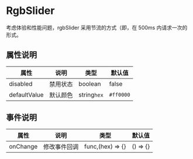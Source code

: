 # RgbSlider

考虑体验和性能问题，rgbSlider 采用节流的方式（即，在 500ms 内请求一次的形式。

## 属性说明

| 属性         | 说明     | 类型        | 默认值    |
| ------------ | -------- | ----------- | --------- |
| disabled     | 禁用状态 | boolean     | false     |
| defaultValue | 默认颜色 | string`hex` | `#ff0000` |

## 事件说明

| 属性     | 说明         | 类型             | 默认值   |
| -------- | ------------ | ---------------- | -------- |
| onChange | 修改事件回调 | func,(hex) => {} | () => {} |
